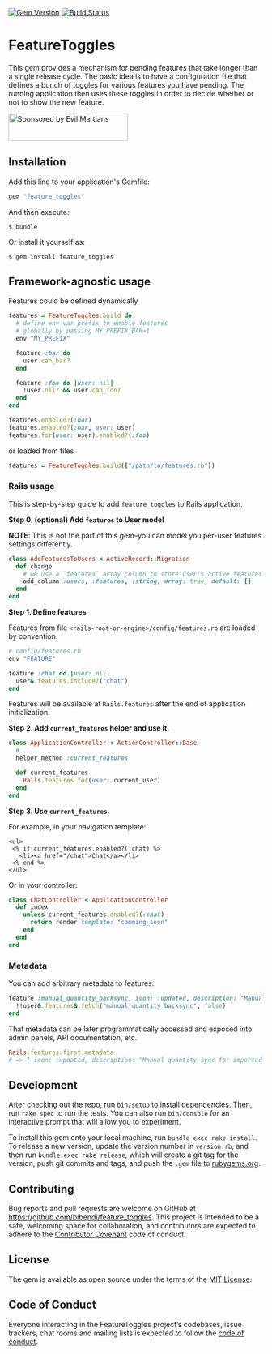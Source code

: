 [![Gem Version](https://badge.fury.io/rb/feature_toggles.svg)](https://badge.fury.io/rb/feature_toggles)
[![Build Status](https://travis-ci.org/bibendi/feature_toggles.svg?branch=master)](https://travis-ci.org/bibendi/feature_toggles)

# FeatureToggles

This gem provides a mechanism for pending features that take longer than a single release cycle. The basic idea is to have a configuration file that defines a bunch of toggles for various features you have pending. The running application then uses these toggles in order to decide whether or not to show the new feature.

<a href="https://evilmartians.com/?utm_source=feature_toggles">
<img src="https://evilmartians.com/badges/sponsored-by-evil-martians.svg" alt="Sponsored by Evil Martians" width="236" height="54"></a>

## Installation

Add this line to your application's Gemfile:

```ruby
gem "feature_toggles"
```

And then execute:

    $ bundle

Or install it yourself as:

    $ gem install feature_toggles

## Framework-agnostic usage

Features could be defined dynamically

```ruby
features = FeatureToggles.build do
  # define env var prefix to enable features
  # globally by passing MY_PREFIX_BAR=1
  env "MY_PREFIX"

  feature :bar do
    user.can_bar?
  end

  feature :foo do |user: nil|
    !user.nil? && user.can_foo?
  end
end

features.enabled?(:bar)
features.enabled?(:bar, user: user)
features.for(user: user).enabled?(:foo)
```

or loaded from files

```ruby
features = FeatureToggles.build(["/path/to/features.rb"])
```

### Rails usage

This is step-by-step guide to add `feature_toggles` to Rails application.

**Step 0. (optional) Add `features` to User model**

**NOTE**: This is not the part of this gem–you can model you per-user features settings differently.

```ruby
class AddFeaturesToUsers < ActiveRecord::Migration
  def change
    # we use a `features` array column to store user's active features
    add_column :users, :features, :string, array: true, default: []
  end
end
```

**Step 1. Define features**

Features from file `<rails-root-or-engine>/config/features.rb` are loaded by convention.

```ruby
# config/features.rb
env "FEATURE"

feature :chat do |user: nil|
  user&.features.include?("chat")
end
```

Features will be available at `Rails.features` after the end of application initialization.

**Step 2. Add `current_features` helper and use it.**

```ruby
class ApplicationController < ActionController::Base
  # ...
  helper_method :current_features

  def current_features
    Rails.features.for(user: current_user)
  end
end
```

**Step 3. Use `current_features`.**

For example, in your navigation template:

```erb
<ul>
 <% if current_features.enabled?(:chat) %>
   <li><a href="/chat">Chat</a></li>
 <% end %>
</ul>
```

Or in your controller:

```ruby
class ChatController < ApplicationController
  def index
    unless current_features.enabled?(:chat)
      return render template: "comming_soon"
    end
  end
end
```

### Metadata

You can add arbitrary metadata to features:

```ruby
feature :manual_quantity_backsync, icon: :updated, description: "Manual quantity sync for imported products" do |user: nil|
  !!user&.features&.fetch("manual_quantity_backsync", false)
end
```

That metadata can be later programmatically accessed and exposed into admin panels, API documentation, etc.

```ruby
Rails.features.first.metadata
# => { icon: :updated, description: "Manual quantity sync for imported products" }
```


## Development

After checking out the repo, run `bin/setup` to install dependencies. Then, run `rake spec` to run the tests. You can also run `bin/console` for an interactive prompt that will allow you to experiment.

To install this gem onto your local machine, run `bundle exec rake install`. To release a new version, update the version number in `version.rb`, and then run `bundle exec rake release`, which will create a git tag for the version, push git commits and tags, and push the `.gem` file to [rubygems.org](https://rubygems.org).

## Contributing

Bug reports and pull requests are welcome on GitHub at https://github.com/bibendi/feature_toggles. This project is intended to be a safe, welcoming space for collaboration, and contributors are expected to adhere to the [Contributor Covenant](http://contributor-covenant.org) code of conduct.

## License

The gem is available as open source under the terms of the [MIT License](https://opensource.org/licenses/MIT).

## Code of Conduct

Everyone interacting in the FeatureToggles project’s codebases, issue trackers, chat rooms and mailing lists is expected to follow the [code of conduct](https://github.com/bibendi/feature_toggles/blob/master/CODE_OF_CONDUCT.md).
